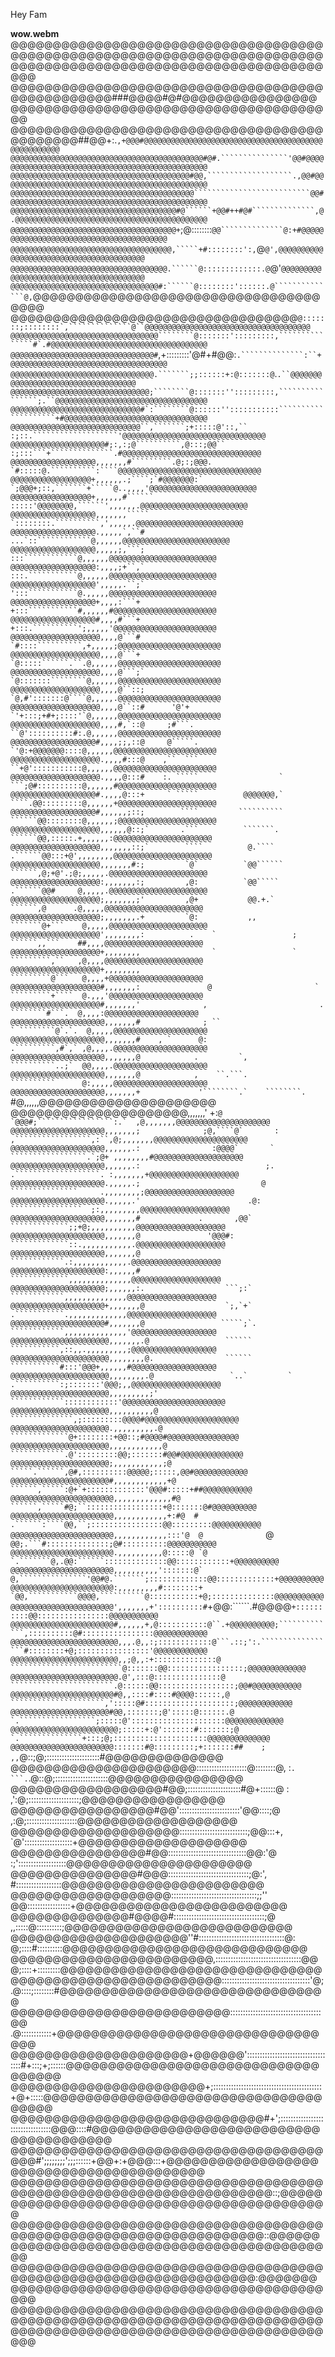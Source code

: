 Hey Fam

**wow.webm**
@@@@@@@@@@@@@@@@@@@@@@@@@@@@@@@@@@@@@@@@@@@@@@@@@@@@@@@@@@@@@@@@@@@@@@@@@@@@@@@@@@@@@@@@@@@@@@@@@@@@@@@@@@@@@@@@@@
@@@@@@@@@@@@@@@@@@@@@@@@@@@@@@@@@@@@@@@@@@@@@@@@@###@@@@#@#@@@@@@@@@@@@@@@@@@@@@@@@@@@@@@@@@@@@@@@@@@@@@@@@@@@@@@@
@@@@@@@@@@@@@@@@@@@@@@@@@@@@@@@@@@@@@@@@@@@@@##@@+:.`````,+@@@#@@@@@@@@@@@@@@@@@@@@@@@@@@@@@@@@@@@@@@@@@@@@@@@@@@@
@@@@@@@@@@@@@@@@@@@@@@@@@@@@@@@@@@@@@@@@@@@#@#.```````````````'@@#@@@@@@@@@@@@@@@@@@@@@@@@@@@@@@@@@@@@@@@@@@@@@@@@
@@@@@@@@@@@@@@@@@@@@@@@@@@@@@@@@@@@@@@@@#@@,```````````````````.,@@#@@@@@@@@@@@@@@@@@@@@@@@@@@@@@@@@@@@@@@@@@@@@@@
@@@@@@@@@@@@@@@@@@@@@@@@@@@@@@@@@@@@@@@@@``````````````````````````@@#@@@@@@@@@@@@@@@@@@@@@@@@@@@@@@@@@@@@@@@@@@@@
@@@@@@@@@@@@@@@@@@@@@@@@@@@@@@@@@@@@@#@``````+@@#++#@#``````````````,@.@@@@@@@@@@@@@@@@@@@@@@@@@@@@@@@@@@@@@@@@@@@
@@@@@@@@@@@@@@@@@@@@@@@@@@@@@@@@@@@@@+`````;@::::::::`@@``````````````@:+#@@@@@@@@@@@@@@@@@@@@@@@@@@@@@@@@@@@@@@@@
@@@@@@@@@@@@@@@@@@@@@@@@@@@@@@@@@@@@,`````+#::::::::':,`@``````````````@',@@@@@@@@@@@@@@@@@@@@@@@@@@@@@@@@@@@@@@@@
@@@@@@@@@@@@@@@@@@@@@@@@@@@@@@@@@@@.``````@:::::::::::::.@``````````````@'`@@@@@@@@@@@@@@@@@@@@@@@@@@@@@@@@@@@@@@@
@@@@@@@@@@@@@@@@@@@@@@@@@@@@@@@@@#:``````@::::::::'::::::.@``````````````@,`@@@@@@@@@@@@@@@@@@@@@@@@@@@@@@@@@@@@@@
@@@@@@@@@@@@@@@@@@@@@@@@@@@@@@@@@@```````@:::::::;::::::::`,``````````````@``@@@@@@@@@@@@@@@@@@@@@@@@@@@@@@@@@@@@@
@@@@@@@@@@@@@@@@@@@@@@@@@@@@@@@@@````````@:::::::':::::::::,```````````````#`.#@@@@@@@@@@@@@@@@@@@@@@@@@@@@@@@@@@@
@@@@@@@@@@@@@@@@@@@@@@@@@@@@@@@@#```````,+:::::::::'@#+#@@:`.``````````````:``+@@@@@@@@@@@@@@@@@@@@@@@@@@@@@@@@@@@
@@@@@@@@@@@@@@@@@@@@@@@@@@@@@@@@.```````;;::::::+:@:::::::@`.```````````````.``@@@@@@@@@@@@@@@@@@@@@@@@@@@@@@@@@@@
@@@@@@@@@@@@@@@@@@@@@@@@@@@@@@@;````````@:::::::'':::::::::,````````````````;.``@@@@@@@@@@@@@@@@@@@@@@@@@@@@@@@@@@
@@@@@@@@@@@@@@@@@@@@@@@@@@@@@#`:````````@::::::'':::::::::::````````````````````+#@@@@@@@@@@@@@@@@@@@@@@@@@@@@@@@@
@@@@@@@@@@@@@@@@@@@@@@@@@@@@@``,```````;+:::::@'::,``    :;::.```````````````````'@@@@@@@@@@@@@@@@@@@@@@@@@@@@@@@@
@@@@@@@@@@@@@@@@@@@@@#;:,:;@``````````,@:::;@@``          :;:::```+``````````````.#@@@@@@@@@@@@@@@@@@@@@@@@@@@@@@@
@@@@@@@@@@@@@@@@@@@,,,,,,,#`````````.@;:;@@@.             `#:::::@.``````````:````@@@@@@@@@@@@@@@@@@@@@@@@@@@@@@@@
@@@@@@@@@@@@@@@@@@+,,,,,,.;````;`#@@@@@@@:`                `;@@@+;::,```````+`````@..,,,,'@@@@@@@@@@@@@@@@@@@@@@@@
@@@@@@@@@@@@@@@@@@+,,,,,,#``````                             :::::'@@@@@@@@,``````',,,,,,.@@@@@@@@@@@@@@@@@@@@@@@@
@@@@@@@@@@@@@@@@@@@,,,,,,,`````                               `::::::::.``````````,',,,,,.@@@@@@@@@@@@@@@@@@@@@@@@
@@@@@@@@@@@@@@@@@@@.,,,,,`,``#                                   ...`::````````````@,,,,,,@@@@@@@@@@@@@@@@@@@@@@@@
@@@@@@@@@@@@@@@@@@@,,,,,;,```;                                      :::````````````@,,,,,,@@@@@@@@@@@@@@@@@@@@@@@@
@@@@@@@@@@@@@@@@@@@:,,,,;+``,`                                      :::.```````````@,,,,,,@@@@@@@@@@@@@@@@@@@@@@@@
@@@@@@@@@@@@@@@@@@@',,,,,.``;`                                      ':::```````````@.,,,,,@@@@@@@@@@@@@@@@@@@@@@@@
@@@@@@@@@@@@@@@@@@@+,,,,:```+                                       +:::```````````#,,,,,,#@@@@@@@@@@@@@@@@@@@@@@@
@@@@@@@@@@@@@@@@@@@#,,,,#```+                                       +:::.``````````';,,,,,'@@@@@@@@@@@@@@@@@@@@@@@
@@@@@@@@@@@@@@@@@@@@,,,,@```#                                      `#::::``````````,+,,,,,;@@@@@@@@@@@@@@@@@@@@@@@
@@@@@@@@@@@@@@@@@@@@,,,,@```+                                      `@:::::``````.``.@,,,,,,@@@@@@@@@@@@@@@@@@@@@@@
@@@@@@@@@@@@@@@@@@@@,,,,@```;`                                     `@:::::::````````@,,,,,,@@@@@@@@@@@@@@@@@@@@@@@
@@@@@@@@@@@@@@@@@@@@,,,,@``::;                                     `@,#':::::::@````@,,,,,.@@@@@@@@@@@@@@@@@@@@@@@
@@@@@@@@@@@@@@@@@@@@,,,,@``::#      '@'+                           `'+:::;+#+;::::'`@,,,,,,@@@@@@@@@@@@@@@@@@@@@@@
@@@@@@@@@@@@@@@@@@@@,,,,#,`::@     ;#```.                          ``@'::::::::::#:.@,,,,,,@@@@@@@@@@@@@@@@@@@@@@@
@@@@@@@@@@@@@@@@@@@#,,,,;;,::@     @`````.                          `'@:+@@@@@@@::::@,,,,,,@@@@@@@@@@@@@@@@@@@@@@@
@@@@@@@@@@@@@@@@@@@@.,,,,#:::@    ,``  ```                          ``+@':::::::::::@,,,,,,@@@@@@@@@@@@@@@@@@@@@@@
@@@@@@@@@@@@@@@@@@@@.,,,,@:::#    :. `````                  `       ```;@#::::::::::@,,,,,,#@@@@@@@@@@@@@@@@@@@@@@
@@@@@@@@@@@@@@@@@@@#.,,,,@:::+     ` `````          @@@@@@@,`       ````.@@:::::::::@,,,,,,+@@@@@@@@@@@@@@@@@@@@@@
@@@@@@@@@@@@@@@@@@@#,,,,,,;::;        ````         ``````````       ``````@@::::::::@,,,,,,;@@@@@@@@@@@@@@@@@@@@@@
@@@@@@@@@@@@@@@@@@@@,,,,,,@::;`       .```          ```````.         ``````@@,:::::.+,,,,,,:@@@@@@@@@@@@@@@@@@@@@@
@@@@@@@@@@@@@@@@@@@@,,,,,,,::;`        ````          @.````          .``````@@:::+@',,,,,,,,@@@@@@@@@@@@@@@@@@@@@@
@@@@@@@@@@@@@@@@@@@@,,,,,,,#:;         `@`          `@@``````         ``````,@;+@'.;@;,,,,,.@@@@@@@@@@@@@@@@@@@@@@
@@@@@@@@@@@@@@@@@@@@:,,,,,,,:;         ,@:          `@@`````          .``````@@#     @,,,,,.@@@@@@@@@@@@@@@@@@@@@@
@@@@@@@@@@@@@@@@@@@@;,,,,,,,;'         ,@+           @@.+.`            ``````,@      .@,,,,,@@@@@@@@@@@@@@@@@@@@@@
@@@@@@@@@@@@@@@@@@@@;,,,,,,,.+         `@:           ,,               ```````@+```    @,,,,,@@@@@@@@@@@@@@@@@@@@@@
@@@@@@@@@@@@@@@@@@@@',,,,,,,,:          .    `                 ;       ``````,,```    ##,,,,@@@@@@@@@@@@@@@@@@@@@@
@@@@@@@@@@@@@@@@@@@@+,,,,,,,,                `                 `       `````````,``   ,@,,,,@@@@@@@@@@@@@@@@@@@@@@
@@@@@@@@@@@@@@@@@@@@+,,,,,,,,                                          `````````@```   @,,,,+@@@@@@@@@@@@@@@@@@@@@
@@@@@@@@@@@@@@@@@@@@#,,,,,,,:               @                       `  `````````+````  @.,,,'@@@@@@@@@@@@@@@@@@@@@
@@@@@@@@@@@@@@@@@@@@#,,,,,,,'              ,                         .  ````````#```.  @,,,,:@@@@@@@@@@@@@@@@@@@@@
@@@@@@@@@@@@@@@@@@@@@,,,,,,,#              ; ``                       ` ````````@`.`.  @,,,,,@@@@@@@@@@@@@@@@@@@@@
@@@@@@@@@@@@@@@@@@@@@,,,,,,,#    , `      @:                          .`````````,#`,` ,@,,,,.@@@@@@@@@@@@@@@@@@@@@
@@@@@@@@@@@@@@@@@@@@@,,,,,,,@            .         `,                 ``````````..;`  @@,,,,.@@@@@@@@@@@@@@@@@@@@@
@@@@@@@@@@@@@@@@@@@@@,,,,,,,@            ,    ``.```.                 ``````````      @:,,,,,@@@@@@@@@@@@@@@@@@@@@
@@@@@@@@@@@@@@@@@@@@@,,,,,,,+             '````````.`    ````````.```````````````    #@,,,,,,@@@@@@@@@@@@@@@@@@@@@
@@@@@@@@@@@@@@@@@@@@@,,,,,,,'             +:```````@    `@@@#;`````````````````:.`  ,@,,,,,,,@@@@@@@@@@@@@@@@@@@@@
@@@@@@@@@@@@@@@@@@@@@,,,,,,,;              ;@,````@`       : ,`````````````````,:``,@;,,,,,,,@@@@@@@@@@@@@@@@@@@@@
@@@@@@@@@@@@@@@@@@@@@,,,,,,.:                :@@@@`       `   `````````````````.`;@+ ,,,,,,,,#@@@@@@@@@@@@@@@@@@@@
@@@@@@@@@@@@@@@@@@@@@,,,,,,.:                            ;.    .```````````````````. :,,,,,,,+@@@@@@@@@@@@@@@@@@@@
@@@@@@@@@@@@@@@@@@@@@.,,,,,.;                           @       ```````````````     .,,,,,,,,;@@@@@@@@@@@@@@@@@@@@
@@@@@@@@@@@@@@@@@@@@@.,,,,,.'                        .@:         ````````````````  ;:,,,,,,,,,@@@@@@@@@@@@@@@@@@@@
@@@@@@@@@@@@@@@@@@@@@,,,,,,,#             .       ,@@`            `````````````;;+@;,,,,,,,,,,@@@@@@@@@@@@@@@@@@@@
@@@@@@@@@@@@@@@@@@@@@,,,,,,,@               '@@@#:                `````````````::.,,,,,,,,,,,.@@@@@@@@@@@@@@@@@@@@
@@@@@@@@@@@@@@@@@@@@@,,,,,,,@                                      ````````````.:,,,,,,,,,,,,.@@@@@@@@@@@@@@@@@@@@
@@@@@@@@@@@@@@@@@@@@@:,,,,,,#                                      `````````````,,,,,,,,,,,,,,@@@@@@@@@@@@@@@@@@@@
@@@@@@@@@@@@@@@@@@@@@;,,,,,,:.                  ```;:`              ````````````,,,,,,,,,,,,,,@@@@@@@@@@@@@@@@@@@@
@@@@@@@@@@@@@@@@@@@@@+,,,,,,,@                  `;,`+`              .```````````.,,,,,,,,,,,,,@@@@@@@@@@@@@@@@@@@@
@@@@@@@@@@@@@@@@@@@@@#,,,,,,,@                 `````;`.             ````````````,,,,,,,,,,,,,,'@@@@@@@@@@@@@@@@@@@
@@@@@@@@@@@@@@@@@@@@@@,,,,,,,.@                 ``````              ```````````,::,,.,,,,,,,,,;@@@@@@@@@@@@@@@@@@@
@@@@@@@@@@@@@@@@@@@@@@,,,,,,,,@.                ``````              ```````````#:::'@@@+,,,,,,#@@@@@@@@@@@@@@@@@@@
@@@@@@@@@@@@@@@@@@@@@@,,,,,,,,.@                 `..`         `    .``````````:;:::::::'@@@;,,@@@@@@@@@@@@@@@@@@@@
@@@@@@@@@@@@@@@@@@@@@@,,,,,,,,,;'                                 ````````````::::::::::::'@@@@@@@@@@@@@@@@@@@@@@@
@@@@@@@@@@@@@@@@@@@@@@,,,,,,,,,,@                              ``````````````,;:::::::::@@@@#@@@@@@@@@@@@@@@@@@@@@
@@@@@@@@@@@@@@@@@@@@@@.,,,,,,,,,.@                             `````````````@+::::::::+@@::;#@@@@#@@@@@@@@@@@@@@@@
@@@@@@@@@@@@@@@@@@@@@@,,,,,,,,,,,,@                           ````````````.@':::::::::@@;:::::::#@@#@@@@@@@@@@@@@@
@@@@@@@@@@@@@@@@@@@@@@;,,,,,,,,,,,;@                         `````.``````,@#,::::::::::@@@@@;:::::,@@#@@@@@@@@@@@@
@@@@@@@@@@@@@@@@@@@@@@#,,,,,,,,,,,,+@                       ``````,`````:@+`+:::::::::::::'@@@#:::::+##@@@@@@@@@@@
@@@@@@@@@@@@@@@@@@@@@@@,,,,,,,,,,,,,#@                     ``````,`````#@;``:::::::::::::::::+@:::::::@#@@@@@@@@@@
@@@@@@@@@@@@@@@@@@@@@@@,,,,,,,,,,,,+:#@  #                .``````:````@@,``;::::::::::::::::@@:::::::::@@@@@@@@@@@
@@@@@@@@@@@@@@@@@@@@@@@,,,,,,,,,,,,:::'@  @              ```````@`` @@;.```#::::::::::::::;@#::::::::::@@@@@@@@@@@
@@@@@@@@@@@@@@@@@@@@@@@.,,,,,,,,,,@:::::@ `@          `.```````@,.@@:``````::::::::::::::@@::::::::::::+@@@@@@@@@@
@@@@@@@@@@@@@@@@@@@@@@@,,,,,,,,,,':::::::@` @,```````````````'@@#@.```````;:::::::::::::@@:::::::::::::+@@@@@@@@@@
@@@@@@@@@@@@@@@@@@@@@@@:,,,,,,,,,#::::::::+ `@@,```````````@@@@,``````````@:::::::::::+@;::::::::::::::@@@@@@@@@@@
@@@@@@@@@@@@@@@@@@@@@@@',,,,,,,+'::::::::::#``+@@:``````.#@@@@````````````+::::::::::@@::::::::::::::::@@@@@@@@@@@
@@@@@@@@@@@@@@@@@@@@@@@#,,,,,,+,@:::::::::::@``.+@@@@@@@@@@;`````````````,::::::::::@#::::::::::::::::@@@@@@@@@@@@
@@@@@@@@@@@@@@@@@@@@@@@@,,,.@,,:;::::::::::::@```.::;':.`````````````````#::::::::+@;::::::::::::::::'@@@@@@@@@@@@
@@@@@@@@@@@@@@@@@@@@@@@@,,;@,,:+::::::::::::::@ `````````````````````````@:::::::@@:::::::::::::::::;@@@@@@@@@@@@@
@@@@@@@@@@@@@@@@@@@@@@@@.@',:::@:::::::::::::::@ ```````````````````````.@::::::@@:::::::::::::::::;@@#@@@@@@@@@@@
@@@@@@@@@@@@@@@@@@@@@@@#@,,::::#::::#@@@@::::::,@  `````````````````````,':::::@#::::::::::::::::::::;@@@@@@@@@@@@
@@@@@@@@@@@@@@@@@@@@@@#@@,:::::::;@':::::@::::::.@   `.`````````````````;:::::@':::::::::::::::::::::@@@@@@@@@@@@@
@@@@@@@@@@@@@@@@@@@@@@@@;:::::+:@':::::::#:::::::;@     `.``````````````+:::;@;:::::::::::::::::::::@@@@@@@@@@@@@@
@@@@@@@@@@@@@@@@@@@@@@@:::::::#@:::::::::;+:::::::##    ; ,,````````````@::;@;:::::::::::::::::::::#@@@@@@@@@@@@@@
@@@@@@@@@@@@@@@@@@@@@@::::::::::::::::::::@::::::::@,     :`.     ```.`.@::@;:::::::::::::::::::::@@@@@@@@@@@@@@@@
@@@@@@@@@@@@@@@@@@#@@;:::::::::::::::::::::#@+::::::@        :         ,':@;::::::::::::::::::::;@@@@@@@@@@@@@@@@@
@@@@@@@@@@@@@@@@@#@@'::::::::::::::::::::::::'@@::::;@                 ,:@;::::::::::::::::::::@@@@@@@@@@@@@@@@@@@
@@@@@@@@@@@@@@@@@@@@:::::::::::::::::::::::::::;@@:::+,                `@':::::::::::::::::::+@@@@@@@@@@@@@@@@@@@@
@@@@@@@@@@@@@@@@#@@:::::::::::::::::::::::::::::::@@:'@               :;':::::::::::::::::::@@@@@@@@@@@@@@@@@@@@@@
@@@@@@@@@@@@@@@#@@@::::::::::::::::::::::::::::::::;@:',               #::::::::::::::::::@@@@@@@@@@@@@@@@@@@@@@@@
@@@@@@@@@@@@@@@@@@@::::::::::::::::::::::::::::::::::;;''            @@:::::::::::::::::+@@@@@@@@@@@@@@@@@@@@@@@@@
@@@@@@@@@@@@@@#@@@@#::::::::::::::::::::::::::::::::::::;@          ,,:::::@::::::::::;@@@@@@@@@@@@@@@@@@@@@@@@@@@
@@@@@@@@@@@@@@@@@@@@@''#::::::::::::::::::::::::::::::::::@:        @;::::#::::::::::@@@@@@@@@@@@@@@@@@@@@@@@@@@@@
@@@@@@@@@@@@@@@@@@@@@@@@,::::::::::::::::::::::::::::::::::@@      @;::::+:::::::::@@@@@@@@@@@@@@@@@@@@@@@@@@@@@@@
@@@@@@@@@@@@@@@@@@@@@@@@@:::::::::::::::::::::::::::::::::::'@;   .@::::;::::::::#@@@@@@@@@@@@@@@@@@@@@@@@@@@@@@@@
@@@@@@@@@@@@@@@@@@@@@@@@@@::::::::::::::::::::::::::::::::::::@@ .@::::::::::::+@@@@@@@@@@@@@@@@@@@@@@@@@@@@@@@@@@
@@@@@@@@@@@@@@@@@@@@@+@@@@@@':::::::::::::::::::::::::::::::::::#+:::;+;::::::@@@@@@@@@@@@@@@@@@@@@@@@@@@@@@@@@@@@
@@@@@@@@@@@@@@@@@@@@@@@+;:::::::::::::::::::::::::::::::::::::::::::+@+:::::@@@@@@@@@@@@@@@@@@@@@@@@@@@@@@@@@@@@@@
@@@@@@@@@@@@@@@@@@@@@@@@@@@@@@#+';:::::::::::::::::::::::::::::::::@@@::::#@@@@@@@@@@@@@@@@@@@@@@@@@@@@@@@@@@@@@@@
@@@@@@@@@@@@@@@@@@@@@@@@@@@@@@@@@@@@@@@@#';;;;;;;;';;;::::::+@@+:+@@@:::+@@@@@@@@@@@@@@@@@@@@@@@@@@@@@@@@@@@@@@@@@
@@@@@@@@@@@@@@@@@@@@@@@@@@@@@@@@@@@@@@@@@@@@@@@@@@@@@@@@@@@@@@@@@@@@::;@@@@@@@@@@@@@@@@@@@@@@@@@@@@@@@@@@@@@@@@@@@
@@@@@@@@@@@@@@@@@@@@@@@@@@@@@@@@@@@@@@@@@@@@@@@@@@@@@@@@@@@@@@@@@@@::@@@@@@@@@@@@@@@@@@@@@@@@@@@@@@@@@@@@@@@@@@@@@
@@@@@@@@@@@@@@@@@@@@@@@@@@@@@@@@@@@@@@@@@@@@@@@@@@@@@@@@@@@@@@@@@@:@@@@@@@@@@@@@@@@@@@@@@@@@@@@@@@@@@@@@@@@@@@@@@@
@@@@@@@@@@@@@@@@@@@@@@@@@@@@@@@@@@@@@@@@@@@@@@@@@@@@@@@@@@@@@@@@@@@@@@@@@@@@@@@@@@@@@@@@@@@@@@@@@@@@@@@@@@@@@@@@@@
